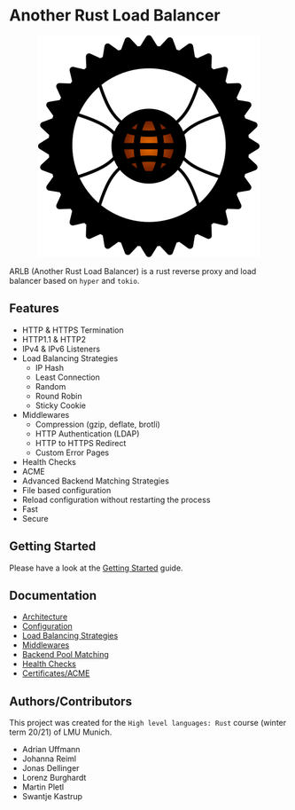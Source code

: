 # Another Rust Load Balancer

<p align="center">
<img src="assets/logo_400x400.png" alt="Traefik" title="Traefik" />
</p>

ARLB (Another Rust Load Balancer) is a rust reverse proxy and load balancer based on `hyper` and `tokio`.

## Features

- HTTP & HTTPS Termination
- HTTP1.1 & HTTP2
- IPv4 & IPv6 Listeners
- Load Balancing Strategies
  - IP Hash
  - Least Connection
  - Random
  - Round Robin
  - Sticky Cookie
- Middlewares
  - Compression (gzip, deflate, brotli)
  - HTTP Authentication (LDAP)
  - HTTP to HTTPS Redirect
  - Custom Error Pages
- Health Checks
- ACME
- Advanced Backend Matching Strategies
- File based configuration
- Reload configuration without restarting the process
- Fast
- Secure

## Getting Started

Please have a look at the [Getting Started](docs/getting_started.md) guide.

## Documentation

- [Architecture](docs/architecture.md)
- [Configuration](docs/configuration.md)
- [Load Balancing Strategies](docs/lb_strategies.md)
- [Middlewares](docs/middlewares.md)
- [Backend Pool Matching](docs/backend_matching.md)
- [Health Checks](docs/health_checks.md)
- [Certificates/ACME](docs/certificates.md)

## Authors/Contributors

This project was created for the `High level languages: Rust` course (winter term 20/21) of LMU Munich.

- Adrian Uffmann
- Johanna Reiml
- Jonas Dellinger
- Lorenz Burghardt
- Martin Pletl
- Swantje Kastrup
